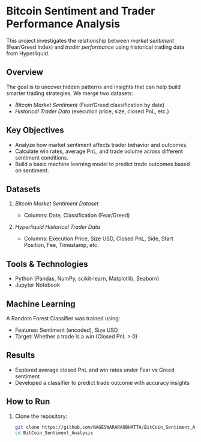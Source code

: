 
# Bitcoin Sentiment and Trader Performance Analysis

This project investigates the relationship between *market sentiment* (Fear/Greed Index) and *trader performance* using historical trading data from Hyperliquid.

## Overview

The goal is to uncover hidden patterns and insights that can help build smarter trading strategies. We merge two datasets:
- *Bitcoin Market Sentiment* (Fear/Greed classification by date)
- *Historical Trader Data* (execution price, size, closed PnL, etc.)

## Key Objectives
- Analyze how market sentiment affects trader behavior and outcomes.
- Calculate win rates, average PnL, and trade volume across different sentiment conditions.
- Build a basic machine learning model to predict trade outcomes based on sentiment.

## Datasets
1. *Bitcoin Market Sentiment Dataset*
   - Columns: Date, Classification (Fear/Greed)

2. *Hyperliquid Historical Trader Data*
   - Columns: Execution Price, Size USD, Closed PnL, Side, Start Position, Fee, Timestamp, etc.

## Tools & Technologies
- Python (Pandas, NumPy, scikit-learn, Matplotlib, Seaborn)
- Jupyter Notebook

## Machine Learning
A Random Forest Classifier was trained using:
- Features: Sentiment (encoded), Size USD
- Target: Whether a trade is a win (Closed PnL > 0)

## Results
- Explored average closed PnL and win rates under Fear vs Greed sentiment
- Developed a classifier to predict trade outcome with accuracy insights

## How to Run
1. Clone the repository:
   ```bash
   git clone https://github.com/NAGESWARARAOBHATTA/BitCoin_Sentiment_Analysis.git
   cd BitCoin_Sentiment_Analysis
